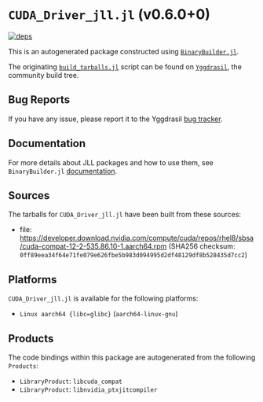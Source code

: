 # `CUDA_Driver_jll.jl` (v0.6.0+0)

[![deps](https://juliahub.com/docs/CUDA_Driver_jll/deps.svg)](https://juliahub.com/ui/Packages/CUDA_Driver_jll/QJyk7?page=2)

This is an autogenerated package constructed using [`BinaryBuilder.jl`](https://github.com/JuliaPackaging/BinaryBuilder.jl).

The originating [`build_tarballs.jl`](https://github.com/JuliaPackaging/Yggdrasil/blob/e1a753c1da9b11ec9b2d33d5bf70c2ab10feda1d/C/CUDA/CUDA_Driver/build_tarballs.jl) script can be found on [`Yggdrasil`](https://github.com/JuliaPackaging/Yggdrasil/), the community build tree.

## Bug Reports

If you have any issue, please report it to the Yggdrasil [bug tracker](https://github.com/JuliaPackaging/Yggdrasil/issues).

## Documentation

For more details about JLL packages and how to use them, see `BinaryBuilder.jl` [documentation](https://docs.binarybuilder.org/stable/jll/).

## Sources

The tarballs for `CUDA_Driver_jll.jl` have been built from these sources:

* file: https://developer.download.nvidia.com/compute/cuda/repos/rhel8/sbsa/cuda-compat-12-2-535.86.10-1.aarch64.rpm (SHA256 checksum: `0ff89eea34f64e71fe079e626fbe5b983d094995d2df48129df8b528435d7cc2`)

## Platforms

`CUDA_Driver_jll.jl` is available for the following platforms:

* `Linux aarch64 {libc=glibc}` (`aarch64-linux-gnu`)

## Products

The code bindings within this package are autogenerated from the following `Products`:

* `LibraryProduct`: `libcuda_compat`
* `LibraryProduct`: `libnvidia_ptxjitcompiler`
